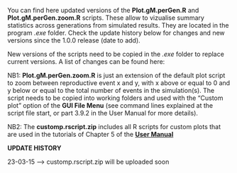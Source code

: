 
You can find here updated versions of the **Plot.gM.perGen.R** and **Plot.gM.perGen.zoom.R** scripts. 
These allow to vizualise summary statistics across generations from simulated results.
They are located in the program *.exe* folder. 
Check the update history below for changes and new versions since the 1.0.0 release (date to add). 

New versions of the scripts need to be copied in the *.exe* folder to replace current versions. A list of changes can be found here:

NB1: **Plot.gM.perGen.zoom.R** is just an extension of the default plot script to zoom between reproductive event x and y, with x above or equal to 0 and y below or equal to the total number of events in the simulation(s). The script needs to be copied into working folders and used with the “Custom plot” option of the **GUI File Menu** (see command lines explained at the script file start, or part 3.9.2 in the User Manual for more details).

NB2: The **customp.rscript.zip** includes all R scripts for custom plots that are used in the tutorials of Chapter 5 of the **<A HREF="https://github.com/gMetapop/gMetapop/tree/master/3-User.Manual-ver.1.0.0"> User Manual</A>**

**UPDATE HISTORY**

23-03-15 --> customp.rscript.zip will be uploaded soon

